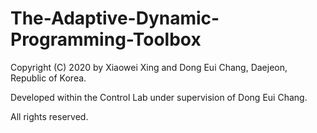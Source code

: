 # The-Adaptive-Dynamic-Programming-Toolbox

Copyright (C) 2020 by Xiaowei Xing and Dong Eui Chang, Daejeon, Republic of Korea.

Developed within the Control Lab under supervision of Dong Eui Chang.

All rights reserved.
